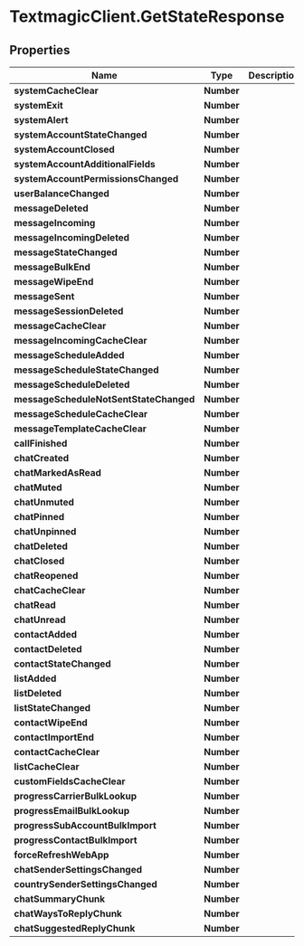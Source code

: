# TextmagicClient.GetStateResponse

## Properties
Name | Type | Description | Notes
------------ | ------------- | ------------- | -------------
**systemCacheClear** | **Number** |  | 
**systemExit** | **Number** |  | 
**systemAlert** | **Number** |  | 
**systemAccountStateChanged** | **Number** |  | 
**systemAccountClosed** | **Number** |  | 
**systemAccountAdditionalFields** | **Number** |  | 
**systemAccountPermissionsChanged** | **Number** |  | 
**userBalanceChanged** | **Number** |  | 
**messageDeleted** | **Number** |  | 
**messageIncoming** | **Number** |  | 
**messageIncomingDeleted** | **Number** |  | 
**messageStateChanged** | **Number** |  | 
**messageBulkEnd** | **Number** |  | 
**messageWipeEnd** | **Number** |  | 
**messageSent** | **Number** |  | 
**messageSessionDeleted** | **Number** |  | 
**messageCacheClear** | **Number** |  | 
**messageIncomingCacheClear** | **Number** |  | 
**messageScheduleAdded** | **Number** |  | 
**messageScheduleStateChanged** | **Number** |  | 
**messageScheduleDeleted** | **Number** |  | 
**messageScheduleNotSentStateChanged** | **Number** |  | 
**messageScheduleCacheClear** | **Number** |  | 
**messageTemplateCacheClear** | **Number** |  | 
**callFinished** | **Number** |  | 
**chatCreated** | **Number** |  | 
**chatMarkedAsRead** | **Number** |  | 
**chatMuted** | **Number** |  | 
**chatUnmuted** | **Number** |  | 
**chatPinned** | **Number** |  | 
**chatUnpinned** | **Number** |  | 
**chatDeleted** | **Number** |  | 
**chatClosed** | **Number** |  | 
**chatReopened** | **Number** |  | 
**chatCacheClear** | **Number** |  | 
**chatRead** | **Number** |  | 
**chatUnread** | **Number** |  | 
**contactAdded** | **Number** |  | 
**contactDeleted** | **Number** |  | 
**contactStateChanged** | **Number** |  | 
**listAdded** | **Number** |  | 
**listDeleted** | **Number** |  | 
**listStateChanged** | **Number** |  | 
**contactWipeEnd** | **Number** |  | 
**contactImportEnd** | **Number** |  | 
**contactCacheClear** | **Number** |  | 
**listCacheClear** | **Number** |  | 
**customFieldsCacheClear** | **Number** |  | 
**progressCarrierBulkLookup** | **Number** |  | 
**progressEmailBulkLookup** | **Number** |  | 
**progressSubAccountBulkImport** | **Number** |  | 
**progressContactBulkImport** | **Number** |  | 
**forceRefreshWebApp** | **Number** |  | 
**chatSenderSettingsChanged** | **Number** |  | 
**countrySenderSettingsChanged** | **Number** |  | 
**chatSummaryChunk** | **Number** |  | 
**chatWaysToReplyChunk** | **Number** |  | 
**chatSuggestedReplyChunk** | **Number** |  | 


